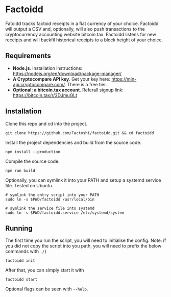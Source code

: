 # Factoidd

Fatoidd tracks factoid receipts in a fiat currency of your choice. Factoidd will output a CSV and, optionally, will also push transactions to the cryptocurrency accounting website bitcoin.tax. Factoidd listens for new receipts and will backfil historical receipts to a block height of your choice.

## Requirements

-   **Node.js**.
    Installation instructions: https://nodejs.org/en/download/package-manager/
-   **A Cryptocompare API key**. Get your key here: https://min-api.cryptocompare.com/. There is a free tier.
-   **Optional: a bitcoin.tax account**. Referall signup link: https://bitcoin.tax/r/3DJmuGLt

## Installation

Clone this repo and cd into the project.

```shell
git clone https://github.com/Factoshi/factoidd.git && cd factoidd
```

Install the project dependencies and build from the source code.

```shell
npm install --production
```

Compile the source code.

```shell
npm run build
```

Optionally, you can symlink it into your PATH and setup a systemd service file. Tested on Ubuntu.

```shell
# symlink the entry script into your PATH
sudo ln -s $PWD/factoidd /usr/local/bin

# symlink the service file into systemd
sudo ln -s $PWD/factoidd.service /etc/systemd/system
```

## Running

The first time you run the script, you will need to initialise the config. Note: if you did not copy the script into you path, you will need to prefix the below commands with `./`)

```
factoidd init
```

After that, you can simply start it with

```
factoidd start
```

Optional flags can be seen with `--help`.
